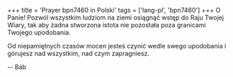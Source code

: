 +++
title = 'Prayer bpn7460 in Polski'
tags = ['lang-pl', 'bpn7460']
+++
O Panie! Pozwól wszystkim ludziom na ziemi osiągnąć wstęp do Raju Twojej Wiary, tak aby żadna stworzona istota nie pozostała poza granicami Twojego upodobania.
    
Od niepamiętnych czasów mocen jesteś czynić wedle swego upodobania i górujesz nad wszystkim, nad czym zapragniesz.

-- Báb
